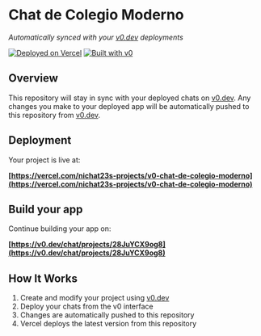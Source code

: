# Chat de Colegio Moderno

*Automatically synced with your [v0.dev](https://v0.dev) deployments*

[![Deployed on Vercel](https://img.shields.io/badge/Deployed%20on-Vercel-black?style=for-the-badge&logo=vercel)](https://vercel.com/nichat23s-projects/v0-chat-de-colegio-moderno)
[![Built with v0](https://img.shields.io/badge/Built%20with-v0.dev-black?style=for-the-badge)](https://v0.dev/chat/projects/28JuYCX9og8)

## Overview

This repository will stay in sync with your deployed chats on [v0.dev](https://v0.dev).
Any changes you make to your deployed app will be automatically pushed to this repository from [v0.dev](https://v0.dev).

## Deployment

Your project is live at:

**[https://vercel.com/nichat23s-projects/v0-chat-de-colegio-moderno](https://vercel.com/nichat23s-projects/v0-chat-de-colegio-moderno)**

## Build your app

Continue building your app on:

**[https://v0.dev/chat/projects/28JuYCX9og8](https://v0.dev/chat/projects/28JuYCX9og8)**

## How It Works

1. Create and modify your project using [v0.dev](https://v0.dev)
2. Deploy your chats from the v0 interface
3. Changes are automatically pushed to this repository
4. Vercel deploys the latest version from this repository